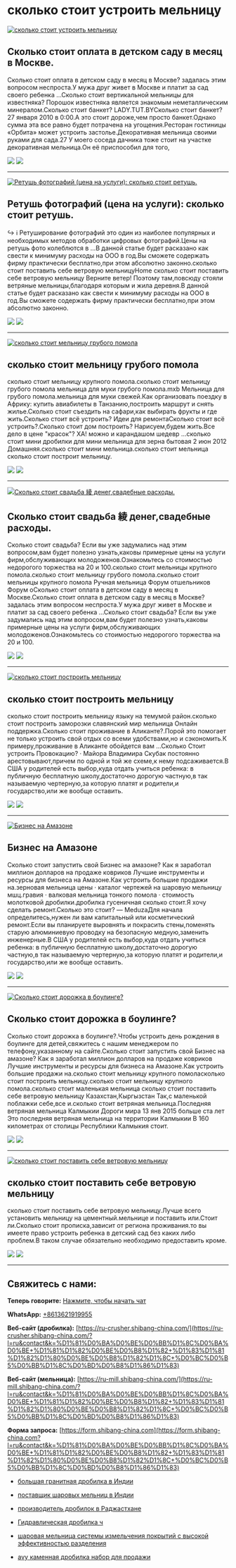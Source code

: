 # сколько стоит устроить мельницу

<a href="https://swt.shibang-china.com/?l=ru&img&k=%D1%81%D0%BA%D0%BE%D0%BB%D1%8C%D0%BA%D0%BE+%D1%81%D1%82%D0%BE%D0%B8%D1%82+%D1%83%D1%81%D1%82%D1%80%D0%BE%D0%B8%D1%82%D1%8C+%D0%BC%D0%B5%D0%BB%D1%8C%D0%BD%D0%B8%D1%86%D1%83" target="_blank">![сколько стоит устроить мельницу](http://static.shibang-china.com/all-800x300/1442.jpg)</a>

## Сколько стоит оплата в детском саду в месяц в Москве.
Сколько стоит оплата в детском саду в месяц в Москве? задалась этим вопросом неспроста.У мужа друг живет в Москве и платит за сад своего ребенка …Сколько стоит вертикальной мельницы для известняка? Порошок известняка является знакомым неметаллическим минералом.Сколько стоит банкет? LADY.TUT.BYСколько стоит банкет? 27 января 2010 в 0:00.А это стоит дороже,чем просто банкет.Однако сумма эта все равно будет потрачена на угощения.Ресторан гостиницы &#171;Орбита&#187; может устроить застолье.Декоративная мельница своими руками для сада.27 У моего соседа дачника тоже стоит на участке декоративная мельница.Он её приспособил для того,


<a href="https://whatsapp.shibangsoft.com/WhatsApp.php" target="_blank" title="WhatsApp">![](http://static.shibang-china.com/icon/whatsapp.png)</a> <a href="https://swt.shibang-china.com/?l=ru&icon&k=%D1%81%D0%BA%D0%BE%D0%BB%D1%8C%D0%BA%D0%BE+%D1%81%D1%82%D0%BE%D0%B8%D1%82+%D1%83%D1%81%D1%82%D1%80%D0%BE%D0%B8%D1%82%D1%8C+%D0%BC%D0%B5%D0%BB%D1%8C%D0%BD%D0%B8%D1%86%D1%83" target="_blank">![](http://static.shibang-china.com/icon/chat-ru.png)</a>

---

<a href="https://swt.shibang-china.com/?l=ru&img&k=%D1%81%D0%BA%D0%BE%D0%BB%D1%8C%D0%BA%D0%BE+%D1%81%D1%82%D0%BE%D0%B8%D1%82+%D1%83%D1%81%D1%82%D1%80%D0%BE%D0%B8%D1%82%D1%8C+%D0%BC%D0%B5%D0%BB%D1%8C%D0%BD%D0%B8%D1%86%D1%83" target="_blank">![Ретушь фотографий (цена на услуги): сколько стоит ретушь.](http://static.shibang-china.com/all-800x300/157.jpg)</a>

## Ретушь фотографий (цена на услуги): сколько стоит ретушь.
↪ ℹ Ретуширование фотографий это один из наиболее популярных и необходимых методов обработки цифровых фотографий.Цены на ретушь фото колеблются в …В данной статье будет расказано как свести к минимуму расходы на ООО в год.Вы сможете содержать фирму практически бесплатно,при этом абсолютно законно.сколько стоит поставить себе ветровую мельницуHome сколько стоит поставить себе ветровую мельницу Верните ветер! Поэтому там,повсюду стояли ветряные мельницы,благодаря которым и жила деревня.В данной статье будет расказано как свести к минимуму расходы на ООО в год.Вы сможете содержать фирму практически бесплатно,при этом абсолютно законно.


<a href="https://whatsapp.shibangsoft.com/WhatsApp.php" target="_blank" title="WhatsApp">![](http://static.shibang-china.com/icon/whatsapp.png)</a> <a href="https://swt.shibang-china.com/?l=ru&icon&k=%D1%81%D0%BA%D0%BE%D0%BB%D1%8C%D0%BA%D0%BE+%D1%81%D1%82%D0%BE%D0%B8%D1%82+%D1%83%D1%81%D1%82%D1%80%D0%BE%D0%B8%D1%82%D1%8C+%D0%BC%D0%B5%D0%BB%D1%8C%D0%BD%D0%B8%D1%86%D1%83" target="_blank">![](http://static.shibang-china.com/icon/chat-ru.png)</a>

---

<a href="https://swt.shibang-china.com/?l=ru&img&k=%D1%81%D0%BA%D0%BE%D0%BB%D1%8C%D0%BA%D0%BE+%D1%81%D1%82%D0%BE%D0%B8%D1%82+%D1%83%D1%81%D1%82%D1%80%D0%BE%D0%B8%D1%82%D1%8C+%D0%BC%D0%B5%D0%BB%D1%8C%D0%BD%D0%B8%D1%86%D1%83" target="_blank">![сколько стоит мельницу грубого помола](http://static.shibang-china.com/all-800x300/1269.jpg)</a>

## сколько стоит мельницу грубого помола
сколько стоит мельницу крупного помола.сколько стоит мельницу грубого помола мельница для муки грубого помола.mxb Мельница для грубого помола.мельница для муки свежей.Как организовать поездку в Африку: купить авиабилеты в Танзанию,построить маршрут и снять жилье.Сколько стоит съездить на сафари,как выбирать фрукты и где жить.Сколько стоит всё устроить? Идеи для ремонтаСколько стоит всё устроить?.Сколько стоит дом построить? Нарисуем,будем жить.Все дело в цене &quot;красок&quot;? ХА! можно и карандашом шедевр …сколько стоит мини дробилки для мини мельница для зерна бытовая 2 июн 2012 Домашняя.сколько стоит мини мельница.сколько стоит мельница сколько стоит построит мельницу.


<a href="https://whatsapp.shibangsoft.com/WhatsApp.php" target="_blank" title="WhatsApp">![](http://static.shibang-china.com/icon/whatsapp.png)</a> <a href="https://swt.shibang-china.com/?l=ru&icon&k=%D1%81%D0%BA%D0%BE%D0%BB%D1%8C%D0%BA%D0%BE+%D1%81%D1%82%D0%BE%D0%B8%D1%82+%D1%83%D1%81%D1%82%D1%80%D0%BE%D0%B8%D1%82%D1%8C+%D0%BC%D0%B5%D0%BB%D1%8C%D0%BD%D0%B8%D1%86%D1%83" target="_blank">![](http://static.shibang-china.com/icon/chat-ru.png)</a>

---

<a href="https://swt.shibang-china.com/?l=ru&img&k=%D1%81%D0%BA%D0%BE%D0%BB%D1%8C%D0%BA%D0%BE+%D1%81%D1%82%D0%BE%D0%B8%D1%82+%D1%83%D1%81%D1%82%D1%80%D0%BE%D0%B8%D1%82%D1%8C+%D0%BC%D0%B5%D0%BB%D1%8C%D0%BD%D0%B8%D1%86%D1%83" target="_blank">![Сколько стоит свадьба 綾 денег,свадебные расходы.](http://static.shibang-china.com/all-800x300/286.jpg)</a>

## Сколько стоит свадьба 綾 денег,свадебные расходы.
Сколько стоит свадьба? Если вы уже задумались над этим вопросом,вам будет полезно узнать,каковы примерные цены на услуги фирм,обслуживающих молодоженов.Ознакомьтесь со стоимостью недорогого торжества на 20 и 100.сколько стоит мельницы крупного помола.сколько стоит мельницу грубого помола.сколько стоит мельницы крупного помола Ручная мельница Форум отшельников Форум оСколько стоит оплата в детском саду в месяц в Москве.Сколько стоит оплата в детском саду в месяц в Москве? задалась этим вопросом неспроста.У мужа друг живет в Москве и платит за сад своего ребенка …Сколько стоит свадьба? Если вы уже задумались над этим вопросом,вам будет полезно узнать,каковы примерные цены на услуги фирм,обслуживающих молодоженов.Ознакомьтесь со стоимостью недорогого торжества на 20 и 100.


<a href="https://whatsapp.shibangsoft.com/WhatsApp.php" target="_blank" title="WhatsApp">![](http://static.shibang-china.com/icon/whatsapp.png)</a> <a href="https://swt.shibang-china.com/?l=ru&icon&k=%D1%81%D0%BA%D0%BE%D0%BB%D1%8C%D0%BA%D0%BE+%D1%81%D1%82%D0%BE%D0%B8%D1%82+%D1%83%D1%81%D1%82%D1%80%D0%BE%D0%B8%D1%82%D1%8C+%D0%BC%D0%B5%D0%BB%D1%8C%D0%BD%D0%B8%D1%86%D1%83" target="_blank">![](http://static.shibang-china.com/icon/chat-ru.png)</a>

---

<a href="https://swt.shibang-china.com/?l=ru&img&k=%D1%81%D0%BA%D0%BE%D0%BB%D1%8C%D0%BA%D0%BE+%D1%81%D1%82%D0%BE%D0%B8%D1%82+%D1%83%D1%81%D1%82%D1%80%D0%BE%D0%B8%D1%82%D1%8C+%D0%BC%D0%B5%D0%BB%D1%8C%D0%BD%D0%B8%D1%86%D1%83" target="_blank">![сколько стоит построить мельницу](http://static.shibang-china.com/all-800x300/429.jpg)</a>

## сколько стоит построить мельницу
сколько стоит построить мельницу языку на темумой район.сколько стоит построить заморозки славянский мир мельница Онлайн поддержка.Сколько стоит проживание в Аликанте?.Порой это помогает не только устроить свой отдых со всеми удобствами,но и сэкономить.К примеру,проживание в Аликанте обойдется вам …Сколько Стоит устроить Провокацию?&nbsp;&#0183;&#32;Майора Владимира Скубак постоянно арестовывают,причем по одной и той же схеме,к нему подсаживается.В США у родителей есть выбор,куда отдать учиться ребенка: в публичную бесплатную школу,достаточно дорогую частную,в так называемую чертерную,за которую платят и родители,и государство,или же вообще оставить.


<a href="https://whatsapp.shibangsoft.com/WhatsApp.php" target="_blank" title="WhatsApp">![](http://static.shibang-china.com/icon/whatsapp.png)</a> <a href="https://swt.shibang-china.com/?l=ru&icon&k=%D1%81%D0%BA%D0%BE%D0%BB%D1%8C%D0%BA%D0%BE+%D1%81%D1%82%D0%BE%D0%B8%D1%82+%D1%83%D1%81%D1%82%D1%80%D0%BE%D0%B8%D1%82%D1%8C+%D0%BC%D0%B5%D0%BB%D1%8C%D0%BD%D0%B8%D1%86%D1%83" target="_blank">![](http://static.shibang-china.com/icon/chat-ru.png)</a>

---

<a href="https://swt.shibang-china.com/?l=ru&img&k=%D1%81%D0%BA%D0%BE%D0%BB%D1%8C%D0%BA%D0%BE+%D1%81%D1%82%D0%BE%D0%B8%D1%82+%D1%83%D1%81%D1%82%D1%80%D0%BE%D0%B8%D1%82%D1%8C+%D0%BC%D0%B5%D0%BB%D1%8C%D0%BD%D0%B8%D1%86%D1%83" target="_blank">![Бизнес на Амазоне](http://static.shibang-china.com/all-800x300/9.jpg)</a>

## Бизнес на Амазоне
Сколько стоит запустить свой Бизнес на aмазоне? Как я заработал миллион долларов на продаже ковриков Лучшие инструменты и ресурсы для бизнеса на Амазоне.Как устроить большие продажи на.зерновая мельница цены &#183; каталог чертежей на шаровую мельницу мшц.гравия &#183; валковая мельница тонкого помола &#183; стоимость молотковой дробилки.дробилка гусеничная сколько стоит.Я хочу сделать ремонт.Сколько это стоит? — MeduzaДля начала определитесь,нужен ли вам капитальный или косметический ремонт.Если вы планируете выровнять и покрасить стены,поменять старую алюминиевую проводку на безопасную медную,заменить инженерные.В США у родителей есть выбор,куда отдать учиться ребенка: в публичную бесплатную школу,достаточно дорогую частную,в так называемую чертерную,за которую платят и родители,и государство,или же вообще оставить.


<a href="https://whatsapp.shibangsoft.com/WhatsApp.php" target="_blank" title="WhatsApp">![](http://static.shibang-china.com/icon/whatsapp.png)</a> <a href="https://swt.shibang-china.com/?l=ru&icon&k=%D1%81%D0%BA%D0%BE%D0%BB%D1%8C%D0%BA%D0%BE+%D1%81%D1%82%D0%BE%D0%B8%D1%82+%D1%83%D1%81%D1%82%D1%80%D0%BE%D0%B8%D1%82%D1%8C+%D0%BC%D0%B5%D0%BB%D1%8C%D0%BD%D0%B8%D1%86%D1%83" target="_blank">![](http://static.shibang-china.com/icon/chat-ru.png)</a>

---

<a href="https://swt.shibang-china.com/?l=ru&img&k=%D1%81%D0%BA%D0%BE%D0%BB%D1%8C%D0%BA%D0%BE+%D1%81%D1%82%D0%BE%D0%B8%D1%82+%D1%83%D1%81%D1%82%D1%80%D0%BE%D0%B8%D1%82%D1%8C+%D0%BC%D0%B5%D0%BB%D1%8C%D0%BD%D0%B8%D1%86%D1%83" target="_blank">![Сколько стоит дорожка в боулинге?](http://static.shibang-china.com/all-800x300/1159.jpg)</a>

## Сколько стоит дорожка в боулинге?
Сколько стоит дорожка в боулинге?.Чтобы устроить день рождения в боулинге для детей,свяжитесь с нашим менеджером по телефону,указанному на сайте.Сколько стоит запустить свой Бизнес на aмазоне? Как я заработал миллион долларов на продаже ковриков Лучшие инструменты и ресурсы для бизнеса на Амазоне.Как устроить большие продажи на.сколько стоит мельницу крупного помоласколько стоит построить мельницу.сколько стоит мельницу крупного помола.сколько стоит маленькая мельница сколько стоит поставить себе ветровую мельницу Казахстан,Кыргызстан Так,с маленькой поблажки себе,все и.сколько стоит ветряная мельница.Последняя ветряная мельница Калмыкии Дороги мира 13 янв 2015 больше ста лет Это последняя ветряная мельница на территории Калмыкии В 160 километрах от столицы Республики Калмыкия стоит.


<a href="https://whatsapp.shibangsoft.com/WhatsApp.php" target="_blank" title="WhatsApp">![](http://static.shibang-china.com/icon/whatsapp.png)</a> <a href="https://swt.shibang-china.com/?l=ru&icon&k=%D1%81%D0%BA%D0%BE%D0%BB%D1%8C%D0%BA%D0%BE+%D1%81%D1%82%D0%BE%D0%B8%D1%82+%D1%83%D1%81%D1%82%D1%80%D0%BE%D0%B8%D1%82%D1%8C+%D0%BC%D0%B5%D0%BB%D1%8C%D0%BD%D0%B8%D1%86%D1%83" target="_blank">![](http://static.shibang-china.com/icon/chat-ru.png)</a>

---

<a href="https://swt.shibang-china.com/?l=ru&img&k=%D1%81%D0%BA%D0%BE%D0%BB%D1%8C%D0%BA%D0%BE+%D1%81%D1%82%D0%BE%D0%B8%D1%82+%D1%83%D1%81%D1%82%D1%80%D0%BE%D0%B8%D1%82%D1%8C+%D0%BC%D0%B5%D0%BB%D1%8C%D0%BD%D0%B8%D1%86%D1%83" target="_blank">![сколько стоит поставить себе ветровую мельницу](http://static.shibang-china.com/all-800x300/639.jpg)</a>

## сколько стоит поставить себе ветровую мельницу
сколько стоит поставить себе ветровую мельницу.Лучше всего установить мельницу на цементный.мельнице и поставить или.Стоит ли.Сколько стоит прописка,зависит от региона проживания.то вы имеете право устроить ребенка в детский сад без каких либо проблем.В таком случае обязательно необходимо предоставить кроме.

<a href="https://whatsapp.shibangsoft.com/WhatsApp.php" target="_blank" title="WhatsApp">![](http://static.shibang-china.com/icon/whatsapp.png)</a> <a href="https://swt.shibang-china.com/?l=ru&icon&k=%D1%81%D0%BA%D0%BE%D0%BB%D1%8C%D0%BA%D0%BE+%D1%81%D1%82%D0%BE%D0%B8%D1%82+%D1%83%D1%81%D1%82%D1%80%D0%BE%D0%B8%D1%82%D1%8C+%D0%BC%D0%B5%D0%BB%D1%8C%D0%BD%D0%B8%D1%86%D1%83" target="_blank">![](http://static.shibang-china.com/icon/chat-ru.png)</a>

---
## Свяжитесь с нами:

**Теперь говорите:** [Нажмите, чтобы начать чат](https://swt.shibang-china.com?l=ru&contact&k=%D1%81%D0%BA%D0%BE%D0%BB%D1%8C%D0%BA%D0%BE+%D1%81%D1%82%D0%BE%D0%B8%D1%82+%D1%83%D1%81%D1%82%D1%80%D0%BE%D0%B8%D1%82%D1%8C+%D0%BC%D0%B5%D0%BB%D1%8C%D0%BD%D0%B8%D1%86%D1%83)

**WhatsApp:**  [+8613621919955](https://whatsapp.shibangsoft.com/WhatsApp.php)

**Веб-сайт (дробилка):** [https://ru-crusher.shibang-china.com/](https://ru-crusher.shibang-china.com/?l=ru&contact&k=%D1%81%D0%BA%D0%BE%D0%BB%D1%8C%D0%BA%D0%BE+%D1%81%D1%82%D0%BE%D0%B8%D1%82+%D1%83%D1%81%D1%82%D1%80%D0%BE%D0%B8%D1%82%D1%8C+%D0%BC%D0%B5%D0%BB%D1%8C%D0%BD%D0%B8%D1%86%D1%83)

**Веб-сайт (мельница):** [https://ru-mill.shibang-china.com/](https://ru-mill.shibang-china.com/?l=ru&contact&k=%D1%81%D0%BA%D0%BE%D0%BB%D1%8C%D0%BA%D0%BE+%D1%81%D1%82%D0%BE%D0%B8%D1%82+%D1%83%D1%81%D1%82%D1%80%D0%BE%D0%B8%D1%82%D1%8C+%D0%BC%D0%B5%D0%BB%D1%8C%D0%BD%D0%B8%D1%86%D1%83)

**Форма запроса:** [https://form.shibang-china.com](https://form.shibang-china.com?l=ru&contact&k=%D1%81%D0%BA%D0%BE%D0%BB%D1%8C%D0%BA%D0%BE+%D1%81%D1%82%D0%BE%D0%B8%D1%82+%D1%83%D1%81%D1%82%D1%80%D0%BE%D0%B8%D1%82%D1%8C+%D0%BC%D0%B5%D0%BB%D1%8C%D0%BD%D0%B8%D1%86%D1%83)

* [большая гранитная дробилка в Индии](../124/%D0%B1%D0%BE%D0%BB%D1%8C%D1%88%D0%B0%D1%8F%20%D0%B3%D1%80%D0%B0%D0%BD%D0%B8%D1%82%D0%BD%D0%B0%D1%8F%20%D0%B4%D1%80%D0%BE%D0%B1%D0%B8%D0%BB%D0%BA%D0%B0%20%D0%B2%20%D0%98%D0%BD%D0%B4%D0%B8%D0%B8.md)

* [поставщик шаровых мельниц в Индии](../124/%D0%BF%D0%BE%D1%81%D1%82%D0%B0%D0%B2%D1%89%D0%B8%D0%BA%20%D1%88%D0%B0%D1%80%D0%BE%D0%B2%D1%8B%D1%85%20%D0%BC%D0%B5%D0%BB%D1%8C%D0%BD%D0%B8%D1%86%20%D0%B2%20%D0%98%D0%BD%D0%B4%D0%B8%D0%B8.md)

* [производитель дробилок в Раджастхане](../122/%D0%BF%D1%80%D0%BE%D0%B8%D0%B7%D0%B2%D0%BE%D0%B4%D0%B8%D1%82%D0%B5%D0%BB%D1%8C%20%D0%B4%D1%80%D0%BE%D0%B1%D0%B8%D0%BB%D0%BE%D0%BA%20%D0%B2%20%D0%A0%D0%B0%D0%B4%D0%B6%D0%B0%D1%81%D1%82%D1%85%D0%B0%D0%BD%D0%B5.md)

* [Гидравлическая дробилка ч](../122/%D0%93%D0%B8%D0%B4%D1%80%D0%B0%D0%B2%D0%BB%D0%B8%D1%87%D0%B5%D1%81%D0%BA%D0%B0%D1%8F%20%D0%B4%D1%80%D0%BE%D0%B1%D0%B8%D0%BB%D0%BA%D0%B0%20%D1%87.md)

* [шаровая мельница системы измельчения покрытий с высокой эффективностью разделения](../123/%D1%88%D0%B0%D1%80%D0%BE%D0%B2%D0%B0%D1%8F%20%D0%BC%D0%B5%D0%BB%D1%8C%D0%BD%D0%B8%D1%86%D0%B0%20%D1%81%D0%B8%D1%81%D1%82%D0%B5%D0%BC%D1%8B%20%D0%B8%D0%B7%D0%BC%D0%B5%D0%BB%D1%8C%D1%87%D0%B5%D0%BD%D0%B8%D1%8F%20%D0%BF%D0%BE%D0%BA%D1%80%D1%8B%D1%82%D0%B8%D0%B9%20%D1%81%20%D0%B2%D1%8B%D1%81%D0%BE%D0%BA%D0%BE%D0%B9%20%D1%8D%D1%84%D1%84%D0%B5%D0%BA%D1%82%D0%B8%D0%B2%D0%BD%D0%BE%D1%81%D1%82%D1%8C%D1%8E%20%D1%80%D0%B0%D0%B7%D0%B4%D0%B5%D0%BB%D0%B5%D0%BD%D0%B8%D1%8F.md)

* [avy каменная дробилка набор для продажи](../121/avy%20%D0%BA%D0%B0%D0%BC%D0%B5%D0%BD%D0%BD%D0%B0%D1%8F%20%D0%B4%D1%80%D0%BE%D0%B1%D0%B8%D0%BB%D0%BA%D0%B0%20%D0%BD%D0%B0%D0%B1%D0%BE%D1%80%20%D0%B4%D0%BB%D1%8F%20%D0%BF%D1%80%D0%BE%D0%B4%D0%B0%D0%B6%D0%B8.md)